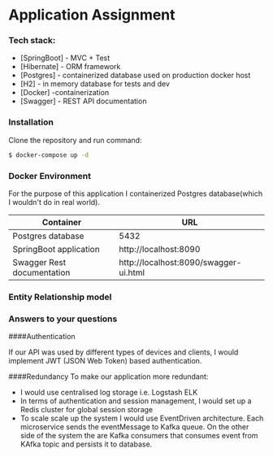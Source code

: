 # Application Assignment
### Tech stack:

* [SpringBoot] - MVC + Test
* [Hibernate] - ORM framework
* [Postgres] - containerized database used on production docker host
* [H2] - in memory database for tests and dev
* [Docker] -containerization
* [Swagger]  - REST API documentation

### Installation

Clone the repository and run command:

```sh
$ docker-compose up -d
```

### Docker Environment

For the purpose of this application I containerized Postgres database(which I wouldn't do in real world). 

| Container | URL |
| ------ | ------ |
| Postgres database | 5432 |
| SpringBoot application | http://localhost:8090 |
| Swagger Rest documentation | http://localhost:8090/swagger-ui.html |

### Entity Relationship model



### Answers to your questions
####Authentication

If our API was used by different types of devices and clients, 
I would implement JWT (JSON Web Token) based authentication.  

####Redundancy
To make our application more redundant:
* I would use centralised log storage i.e. Logstash ELK
* In terms of authentication and session management, I would set up a Redis cluster for global session storage
* To scale scale up the system I would use EventDriven architecture. Each microservice 
sends the eventMessage to Kafka queue. On the other side of the system the are Kafka consumers that consumes event from KAfka topic
and persists it to database.  







